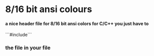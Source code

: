 # 8/16 bit ansi colours
<h4>a nice header file for 8/16 bit ansi colors for C/C++ you just have to</h3> ```#include``` <h3>the file in your file</h4>
